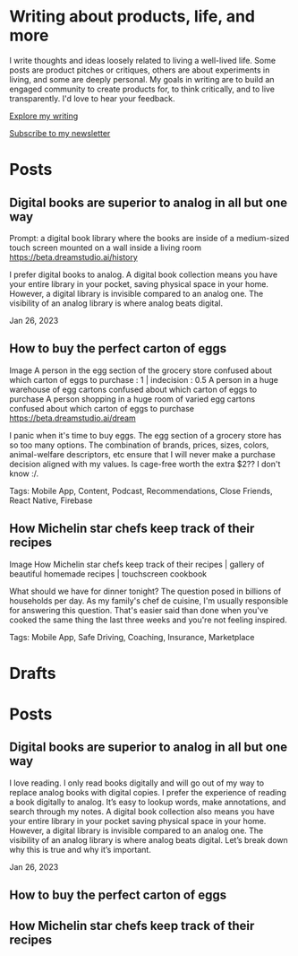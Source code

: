 # Writing about products, life, and more

I write thoughts and ideas loosely related to living a well-lived life. Some posts are product pitches or critiques, others are about experiments in living, and some are deeply personal. My goals in writing are to build an engaged community to create products for, to think critically, and to live transparently. I'd love to hear your feedback.

[Explore my writing](https://daviswhitehead.com/writing)

[Subscribe to my newsletter](https://daviswhitehead.com/subscribe)

# Posts

## Digital books are superior to analog in all but one way

Prompt: a digital book library where the books are inside of a medium-sized touch screen mounted on a wall inside a living room
https://beta.dreamstudio.ai/history

I prefer digital books to analog. A digital book collection means you have your entire library in your pocket, saving physical space in your home. However, a digital library is invisible compared to an analog one. The visibility of an analog library is where analog beats digital.

Jan 26, 2023

## How to buy the perfect carton of eggs

Image
A person in the egg section of the grocery store confused about which carton of eggs to purchase : 1 | indecision : 0.5
A person in a huge warehouse of egg cartons confused about which carton of eggs to purchase
A person shopping in a huge room of varied egg cartons confused about which carton of eggs to purchase
https://beta.dreamstudio.ai/dream

I panic when it's time to buy eggs. The egg section of a grocery store has so too many options. The combination of brands, prices, sizes, colors, animal-welfare descriptors, etc ensure that I will never make a purchase decision aligned with my values. Is cage-free worth the extra $2?? I don't know :/.

Tags: Mobile App, Content, Podcast, Recommendations, Close Friends, React Native, Firebase

## How Michelin star chefs keep track of their recipes

Image
How Michelin star chefs keep track of their recipes | gallery of beautiful homemade recipes | touchscreen cookbook

What should we have for dinner tonight? The question posed in billions of households per day. As my family's chef de cuisine, I'm usually responsible for answering this question. That's easier said than done when you've cooked the same thing the last three weeks and you're not feeling inspired.

Tags: Mobile App, Safe Driving, Coaching, Insurance, Marketplace

# Drafts

# Posts

## Digital books are superior to analog in all but one way

I love reading. I only read books digitally and will go out of my way to replace analog books with digital copies. I prefer the experience of reading a book digitally to analog. It’s easy to lookup words, make annotations, and search through my notes. A digital book collection also means you have your entire library in your pocket saving physical space in your home. However, a digital library is invisible compared to an analog one. The visibility of an analog library is where analog beats digital. Let’s break down why this is true and why it’s important.

Jan 26, 2023

## How to buy the perfect carton of eggs

## How Michelin star chefs keep track of their recipes
